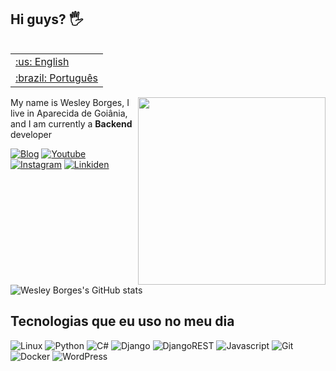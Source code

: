 ## Hi guys? 🖐️

<table align="right">
 <tr><td><a href="https://github.com/djwesleyborges/djwesleyborges/blob/main/english-readme.md">:us: English</a></td></tr>
 <tr><td><a href="https://github.com/djwesleyborges/djwesleyborges/blob/main/README.md">:brazil: Português</a></td></tr>
</table>

<img align="right" src=".github/djn.png" width="300"/> 

My name is Wesley Borges, I live in Aparecida de Goiânia, and I am currently a **Backend** developer


[![Blog](https://img.shields.io/website?label=wbsistem.com.br&style=for-the-badge&url=https://wbsistem.com.br/)](https://wbsistem.com.br)
[![Youtube](https://img.shields.io/badge/YouTube-FF0000?style=for-the-badge&logo=youtube&logoColor=white)](https://www.youtube.com/@wesleyborgesc)
[![Instagram](https://img.shields.io/badge/Instagram-E4405F?style=for-the-badge&logo=instagram&logoColor=white)](https://instagram.com/wesleyborgesc)
[![Linkiden](https://img.shields.io/badge/LinkedIn-0077B5?style=for-the-badge&logo=linkedin&logoColor=white)](https://www.linkedin.com/in/wesley-borges/)

![Wesley Borges's GitHub stats](https://github-readme-stats.vercel.app/api?username=djwesleyborges&show_icons=true&theme=radical)

## Tecnologias que eu uso no meu dia

![Linux](https://img.shields.io/badge/Debian-A81D33?style=for-the-badge&logo=debian&logoColor=white)
![Python](https://img.shields.io/badge/python-3670A0?style=for-the-badge&logo=python&logoColor=ffdd54)
![C#](https://img.shields.io/badge/C%23-239120?style=for-the-badge&logo=c-sharp&logoColor=white)
![Django](https://img.shields.io/badge/django-%23092E20.svg?style=for-the-badge&logo=django&logoColor=white)
![DjangoREST](https://img.shields.io/badge/DJANGO-REST-ff1709?style=for-the-badge&logo=django&logoColor=white&color=ff1709&labelColor=gray)
![Javascript](https://img.shields.io/badge/JavaScript-323330?style=for-the-badge&logo=javascript&logoColor=F7DF1E)
![Git](https://img.shields.io/badge/git-%23F05033.svg?style=for-the-badge&logo=git&logoColor=white)
![Docker](https://img.shields.io/badge/docker-%230db7ed.svg?style=for-the-badge&logo=docker&logoColor=white)
![WordPress](https://img.shields.io/badge/Wordpress-21759B?style=for-the-badge&logo=wordpress&logoColor=white)

